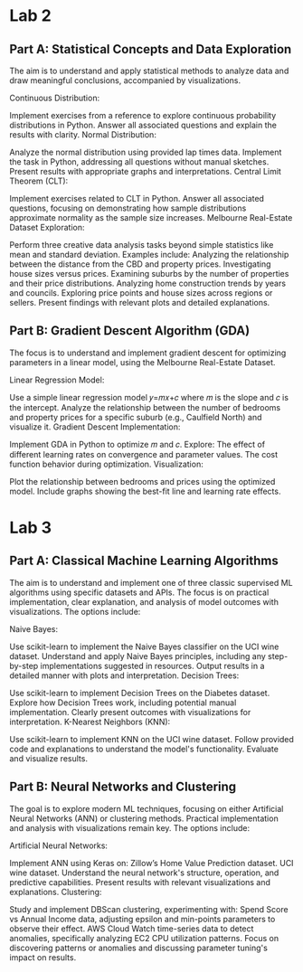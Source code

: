 # Lab 2

## Part A: Statistical Concepts and Data Exploration
The aim is to understand and apply statistical methods to analyze data and draw meaningful conclusions, accompanied by visualizations.

Continuous Distribution:

Implement exercises from a reference to explore continuous probability distributions in Python.
Answer all associated questions and explain the results with clarity.
Normal Distribution:

Analyze the normal distribution using provided lap times data.
Implement the task in Python, addressing all questions without manual sketches.
Present results with appropriate graphs and interpretations.
Central Limit Theorem (CLT):

Implement exercises related to CLT in Python.
Answer all associated questions, focusing on demonstrating how sample distributions approximate normality as the sample size increases.
Melbourne Real-Estate Dataset Exploration:

Perform three creative data analysis tasks beyond simple statistics like mean and standard deviation. Examples include:
Analyzing the relationship between the distance from the CBD and property prices.
Investigating house sizes versus prices.
Examining suburbs by the number of properties and their price distributions.
Analyzing home construction trends by years and councils.
Exploring price points and house sizes across regions or sellers.
Present findings with relevant plots and detailed explanations.
## Part B: Gradient Descent Algorithm (GDA)
The focus is to understand and implement gradient descent for optimizing parameters in a linear model, using the Melbourne Real-Estate Dataset.

Linear Regression Model:

Use a simple linear regression model 𝑦=𝑚𝑥+𝑐 where 𝑚 is the slope and 𝑐 is the intercept.
Analyze the relationship between the number of bedrooms and property prices for a specific suburb (e.g., Caulfield North) and visualize it.
Gradient Descent Implementation:

Implement GDA in Python to optimize 𝑚 and 𝑐.
Explore:
The effect of different learning rates on convergence and parameter values.
The cost function behavior during optimization.
Visualization:

Plot the relationship between bedrooms and prices using the optimized model.
Include graphs showing the best-fit line and learning rate effects.

# Lab 3

## Part A: Classical Machine Learning Algorithms
The aim is to understand and implement one of three classic supervised ML algorithms using specific datasets and APIs. The focus is on practical implementation, clear explanation, and analysis of model outcomes with visualizations. The options include:

Naive Bayes:

Use scikit-learn to implement the Naive Bayes classifier on the UCI wine dataset.
Understand and apply Naive Bayes principles, including any step-by-step implementations suggested in resources.
Output results in a detailed manner with plots and interpretation.
Decision Trees:

Use scikit-learn to implement Decision Trees on the Diabetes dataset.
Explore how Decision Trees work, including potential manual implementation.
Clearly present outcomes with visualizations for interpretation.
K-Nearest Neighbors (KNN):

Use scikit-learn to implement KNN on the UCI wine dataset.
Follow provided code and explanations to understand the model's functionality.
Evaluate and visualize results.
## Part B: Neural Networks and Clustering
The goal is to explore modern ML techniques, focusing on either Artificial Neural Networks (ANN) or clustering methods. Practical implementation and analysis with visualizations remain key. The options include:

Artificial Neural Networks:

Implement ANN using Keras on:
Zillow’s Home Value Prediction dataset.
UCI wine dataset.
Understand the neural network's structure, operation, and predictive capabilities.
Present results with relevant visualizations and explanations.
Clustering:

Study and implement DBScan clustering, experimenting with:
Spend Score vs Annual Income data, adjusting epsilon and min-points parameters to observe their effect.
AWS Cloud Watch time-series data to detect anomalies, specifically analyzing EC2 CPU utilization patterns.
Focus on discovering patterns or anomalies and discussing parameter tuning's impact on results.
